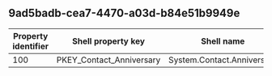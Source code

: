 ## 9ad5badb-cea7-4470-a03d-b84e51b9949e

Property identifier | Shell property key | Shell name | Alias
--- | --- | --- | ---
100 | PKEY_Contact_Anniversary | System.Contact.Anniversary | 

